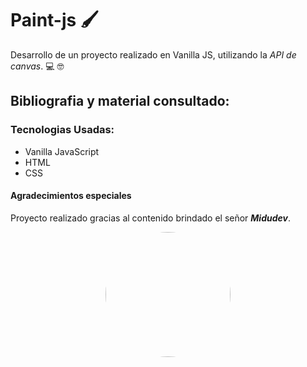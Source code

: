 # Paint-js 🖌️
Desarrollo de un proyecto realizado en Vanilla JS, utilizando la _API de canvas_. 💻 🤓

## Bibliografia y material consultado:


### Tecnologias Usadas:
 - Vanilla JavaScript 
 - HTML
 - CSS
 



#### Agradecimientos especiales 
Proyecto realizado gracias al contenido brindado el señor ***Midudev***. 
<div
 style='display: flex;justify-content:center'>
    <img src="https://avatars.githubusercontent.com/u/1561955?v=4" height=200 style='border-radius: 100%'/>
</div>

